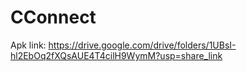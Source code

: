 # CConnect
Apk link: https://drive.google.com/drive/folders/1UBsI-hl2EbOq2fXQsAUE4T4cilH9WymM?usp=share_link
